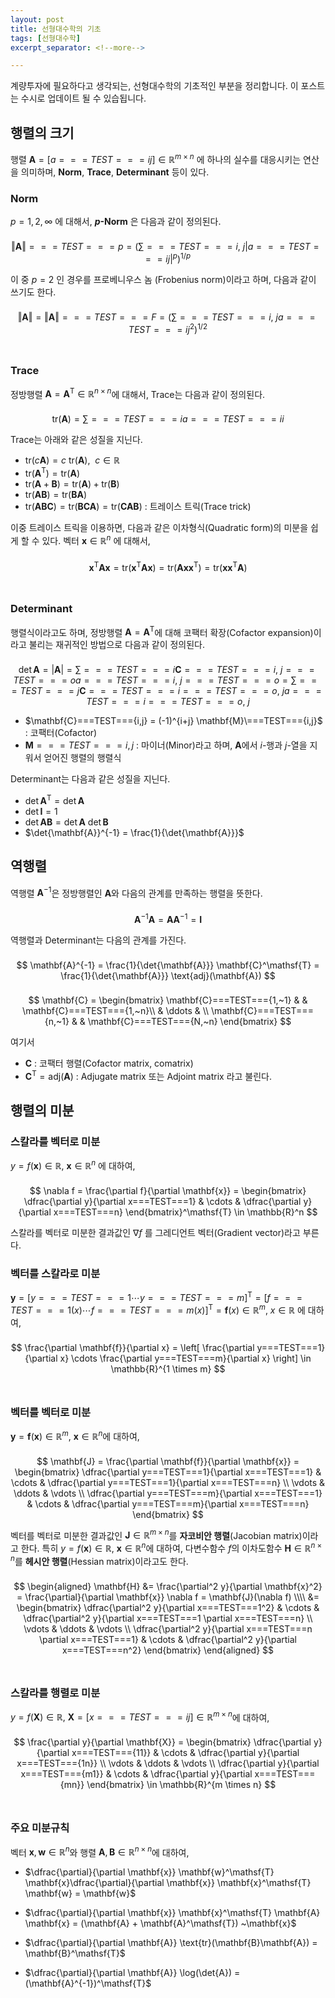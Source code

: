 ```yaml
---
layout: post
title: 선형대수학의 기초
tags: [선형대수학]
excerpt_separator: <!--more-->

---
```


계량투자에 필요하다고 생각되는, 선형대수학의 기초적인 부분을 정리합니다. 이 포스트는 수시로 업데이트 될 수 있습됩니다. 
<!--more-->



## 행렬의 크기

행렬 <math>$\mathbf{A} = [a===TEST==={ij}] \in \mathbb{R}^{m \times n}$</math> 에 하나의 실수를 대응시키는 연산을 의미하며, **Norm**, **Trace**, **Determinant** 등이 있다. 
<br/>

### Norm

<math>$p = 1, 2, \infty$</math> 에 대해서, **<math>$p$</math>-Norm** 은 다음과 같이 정의된다. 

<math>$$
\Vert \mathbf{A} \Vert===TEST===p = \left( \sum===TEST==={i,~j} |a===TEST==={ij} |^p \right)^{1/p} 
$$</math>

이 중 <math>$p = 2$</math> 인 경우를 프로베니우스 놈 (Frobenius norm)이라고 하며, 다음과 같이 쓰기도 한다. 

<math>$$
\Vert \mathbf{A} \Vert = \Vert \mathbf{A} \Vert===TEST===F = \left( \sum===TEST==={i,~j} a===TEST==={ij}^2 \right)^{1/2}
$$</math>
<br/>

### Trace

정방행렬 <math>$\mathbf{A} = \mathbf{A}^\mathsf{T} \in \mathbb{R}^{n \times n}$</math>에 대해서, Trace는 다음과 같이 정의된다. 

<math>$$
\text{tr}(\mathbf{A}) = \sum===TEST===i {a===TEST==={ii}}
$$</math>

Trace는 아래와 같은 성질을 지닌다. 

* <math>$\text{tr}(c\mathbf{A}) = c ~ \text{tr}(\mathbf{A}), ~~c \in \mathbb{R}$</math>
* <math>$\text{tr}(\mathbf{A}^\mathsf{T}) = \text{tr}(\mathbf{A})$</math>
* <math>$\text{tr}(\mathbf{A} + \mathbf{B}) = \text{tr}(\mathbf{A}) + \text{tr}(\mathbf{B})$</math>
* <math>$\text{tr}(\mathbf{A}\mathbf{B}) = \text{tr}(\mathbf{B}\mathbf{A})$</math>
* <math>$\text{tr}(\mathbf{A}\mathbf{B}\mathbf{C}) = \text{tr}(\mathbf{B}\mathbf{C}\mathbf{A}) = \text{tr}(\mathbf{C}\mathbf{A}\mathbf{B})$</math> : 트레이스 트릭(Trace trick)

이중 트레이스 트릭을 이용하면, 다음과 같은 이차형식(Quadratic form)의 미분을 쉽게 할 수 있다. 벡터 <math>$\mathbf{x} \in \mathbb{R}^n$</math> 에 대해서, 

<math>$$
\mathbf{x}^\mathsf{T} \mathbf{A} \mathbf{x} = \text{tr}(\mathbf{x}^\mathsf{T} \mathbf{A} \mathbf{x}) = \text{tr}(\mathbf{A} \mathbf{x} \mathbf{x}^\mathsf{T}) = \text{tr}(\mathbf{x} \mathbf{x}^\mathsf{T} \mathbf{A})
$$</math>
<br/>

### Determinant

행렬식이라고도 하며, 정방행렬 <math>$\mathbf{A} = \mathbf{A}^\mathsf{T}$</math>에 대해 코팩터 확장(Cofactor expansion)이라고 불리는 재귀적인 방법으로 다음과 같이 정의된다. 

<math>$$
\det{\mathbf{A}} = |\mathbf{A}| = \sum===TEST===i \mathbf{C}===TEST==={i, ~j===TEST===o} a===TEST==={i,~j===TEST===o} = \sum===TEST===j  \mathbf{C}===TEST==={i===TEST===o, ~j} a===TEST==={i===TEST===o,~j}
$$</math>

* <math>$\mathbf{C}===TEST==={i,j} = (-1)^{i+j} \mathbf{M}\===TEST==={i,j}$</math> : 코팩터(Cofactor)
* <math>$\mathbf{M}===TEST==={i,j}$</math> : 마이너(Minor)라고 하며, <math>$\mathbf{A}$</math>에서 <math>$i$</math>-행과 <math>$j$</math>-열을 지워서 얻어진 행렬의 행렬식

Determinant는 다음과 같은 성질을 지닌다. 

* <math>$\det{\mathbf{A}}^\mathsf{T} = \det{\mathbf{A}}$</math>
* <math>$\det{\mathbf{I}} = 1$</math>
* <math>$\det{\mathbf{A}\mathbf{B}} = \det{\mathbf{A}} ~ \det{\mathbf{B}}$</math>
* <math>$\det{\mathbf{A}}^{-1} = \frac{1}{\det{\mathbf{A}}}$</math>



## 역행렬

역행렬 <math>$\mathbf{A}^{-1}$</math>은 정방행렬인 <math>$\mathbf{A}$</math>와 다음의 관계를 만족하는 행렬을 뜻한다.

<math>$$
\mathbf{A}^{-1} \mathbf{A} = \mathbf{A} \mathbf{A}^{-1} = \mathbf{I} 
$$</math>

역행렬과 Determinant는 다음의 관계를 가진다. 


<math>$$
\mathbf{A}^{-1} = \frac{1}{\det{\mathbf{A}}} \mathbf{C}^\mathsf{T} = \frac{1}{\det{\mathbf{A}}} \text{adj}(\mathbf{A})
$$</math>

<math>$$
\mathbf{C} = 
\begin{bmatrix}
\mathbf{C}===TEST==={1,~1} & & \mathbf{C}===TEST==={1,~n}\\
& \ddots & \\
\mathbf{C}===TEST==={n,~1} & & \mathbf{C}===TEST==={N,~n}
\end{bmatrix}
$$</math>

여기서 

* <math>$\mathbf{C}$</math> : 코팩터 행렬(Cofactor matrix, comatrix)
* <math>$\mathbf{C}^\mathsf{T} = \text{adj}(\mathbf{A})$</math> : Adjugate matrix 또는 Adjoint matrix 라고 불린다. 



## 행렬의 미분


### 스칼라를 벡터로 미분

<math>$y = f(\mathbf{x}) \in \mathbb{R}, ~ \mathbf{x} \in \mathbb{R}^n$</math> 에 대하여, 

<math>$$
\nabla f = \frac{\partial f}{\partial \mathbf{x}} = 
\begin{bmatrix}
\dfrac{\partial y}{\partial x===TEST===1} & \cdots & \dfrac{\partial y}{\partial x===TEST===n}
\end{bmatrix}^\mathsf{T} \in \mathbb{R}^n
$$</math>

스칼라를 벡터로 미분한 결과값인 <math>$\nabla f$</math> 를 그레디언트 벡터(Gradient vector)라고 부른다. 
<br/>

### 벡터를 스칼라로 미분

<math>$\mathbf{y} = [y===TEST===1 \cdots y===TEST===m]^\mathsf{T} = [f===TEST===1(x) \cdots f===TEST===m(x)]^\mathsf{T} = \mathbf{f}(x) \in \mathbb{R}^m$</math>,  <math>$x \in \mathbb{R}$</math> 에 대하여,


<math>$$
\frac{\partial \mathbf{f}}{\partial x} = \left[ \frac{\partial y===TEST===1}{\partial x} \cdots \frac{\partial y===TEST===m}{\partial x} \right] \in \mathbb{R}^{1 \times m}
$$</math>
<br/>

### 벡터를 벡터로 미분

<math>$\mathbf{y} = \mathbf{f}(\mathbf{x}) \in \mathbb{R}^m, ~ \mathbf{x} \in \mathbb{R}^n$</math>에 대하여, 


<math>$$
\mathbf{J} = \frac{\partial \mathbf{f}}{\partial \mathbf{x}} = 
\begin{bmatrix}
\dfrac{\partial y===TEST===1}{\partial x===TEST===1} & \cdots & \dfrac{\partial y===TEST===1}{\partial x===TEST===n} \\
\vdots & \ddots & \vdots \\
\dfrac{\partial y===TEST===m}{\partial x===TEST===1} & \cdots & \dfrac{\partial y===TEST===m}{\partial x===TEST===n}
\end{bmatrix}
$$</math>

벡터를 벡터로 미분한 결과값인 <math>$\mathbf{J} \in \mathbb{R}^{m \times n}$</math>를 **자코비안 행렬**(Jacobian matrix)이라고 한다. 특히 <math>$y = f(\mathbf{x}) \in \mathbb{R}, ~ \mathbf{x} \in \mathbb{R}^n$</math>에 대하여, 다변수함수 <math>$f$</math>의 이차도함수 <math>$\mathbf{H} \in \mathbb{R}^{n \times n}$</math>를 **헤시안 행렬**(Hessian matrix)이라고도 한다. 


<math>$$
\begin{aligned}
\mathbf{H} 
&= \frac{\partial^2 y}{\partial \mathbf{x}^2} = 
\frac{\partial}{\partial \mathbf{x}} \nabla f = \mathbf{J}(\nabla f) \\\\
&= \begin{bmatrix}
\dfrac{\partial^2 y}{\partial x===TEST===1^2} & \cdots & \dfrac{\partial^2 y}{\partial x===TEST===1 \partial x===TEST===n} \\
\vdots & \ddots & \vdots \\
\dfrac{\partial^2 y}{\partial x===TEST===n \partial x===TEST===1} & \cdots & \dfrac{\partial^2 y}{\partial x===TEST===n^2} 
\end{bmatrix} 
\end{aligned} 
$$</math>
<br/>

### 스칼라를 행렬로 미분

<math>$y = f(\mathbf{X}) \in \mathbb{R}, ~ \mathbf{X} = [x===TEST==={ij}] \in \mathbb{R}^{m \times n}$</math>에 대하여, 

<math>$$
\frac{\partial y}{\partial \mathbf{X}} = 
\begin{bmatrix}
\dfrac{\partial y}{\partial x===TEST==={11}} & \cdots & \dfrac{\partial y}{\partial x===TEST==={1n}} \\
\vdots & \ddots & \vdots \\
\dfrac{\partial y}{\partial x===TEST==={m1}} & \cdots & \dfrac{\partial y}{\partial x===TEST==={mn}} 
\end{bmatrix} \in \mathbb{R}^{m \times n}
$$</math>
<br/>

### 주요 미분규칙

벡터 <math>$\mathbf{x}, \mathbf{w} \in \mathbb{R}^n$</math>와 행렬 <math>$\mathbf{A}, \mathbf{B} \in \mathbb{R}^{n \times n}$</math>에 대하여, 

* <math>$\dfrac{\partial}{\partial \mathbf{x}} \mathbf{w}^\mathsf{T} \mathbf{x}\dfrac{\partial}{\partial \mathbf{x}} \mathbf{x}^\mathsf{T} \mathbf{w} = \mathbf{w}$</math>

* <math>$\dfrac{\partial}{\partial \mathbf{x}} \mathbf{x}^\mathsf{T} \mathbf{A} \mathbf{x} = (\mathbf{A} + \mathbf{A}^\mathsf{T}) ~\mathbf{x}$</math>

* <math>$\dfrac{\partial}{\partial \mathbf{A}} \text{tr}(\mathbf{B}\mathbf{A}) = \mathbf{B}^\mathsf{T}$</math>

* <math>$\dfrac{\partial}{\partial \mathbf{A}} \log(\det{A}) = (\mathbf{A}^{-1})^\mathsf{T}$</math>









